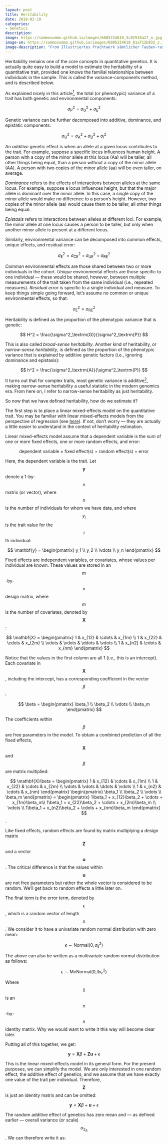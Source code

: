 ```yaml
---
layout: post
title: Heritability
date: 2018-02-10
categories:
- Genetics
description:
image: https://sammosummo.github.io/images/6005224610_3c82918a2f_o.jpg
image-sm: https://sammosummo.github.io/images/6005224610_81af12b832_z.jpg
image-description: "From Illustriertes Prachtwerk sämtlicher Tauben-rassen (ca. 1906) by E. Schachtzabel"
---
```


Heritability remains one of the core concepts in quantitative genetics. It is actually quite easy to build a model to estimate the heritability of a quantitative trait, provided one knows the familial relationships between individuals in the sample. This is called the variance-components method, and is described below.

As explained nicely in this article[<sup>1</sup>], the total (or phenotypic) variance of a trait has both genetic and environmental components:

[<sup>1</sup>]: https://doi.org/10.1038/nrg2322 "Visscher, P. M., Hill, W. G., & Wray, N. R. (2008). Heritability in the genomics era — concepts and misconceptions. Nature Reviews Genetics, 9(4), 255–266."

$$
\sigma^2_\textrm{P} = \sigma^2_\textrm{G} + \sigma^2_\textrm{E}
$$

Genetic variance can be further decomposed into additive, dominance, and epistatic components:

$$
\sigma^2_\textrm{G} = \sigma^2_\textrm{A} + \sigma^2_\textrm{D} + \sigma^2_\textrm{I}
$$

An *additive* genetic effect is when an allele at a given locus contributes to the trait. For example, suppose a specific locus influences human height. A person with a copy of the minor allele at this locus (Aa) will be taller, all other things being equal, than a person without a copy of the minor allele (AA). A person with two copies of the minor allele (aa) will be even taller, on average.

*Dominance* refers to the effects of interactions between alleles at the same locus. For example, suppose a locus influences height, but that the major allele is dominant over the minor allele. In this case, a single copy of the minor allele would make no difference to a person’s height. However, two copies of the minor allele (aa) would cause them to be taller, all other things being equal.

*Epistasis* refers to interactions between alleles at different loci. For example, the minor allele at one locus causes a person to be taller, but only when another minor allele is present at a different locus.

Similarly, environmental variance can be decomposed into common effects, unique effects, and residual error:

$$
\sigma^2_\textrm{E} = \sigma^2_\textrm{CE} + \sigma^2_\textrm{UE} + \sigma^2_\textrm{RE}
$$

*Common* environmental effects are those shared between two or more individuals in the cohort. *Unique* environmental effects are those specific to one individual — these would be shared, however, between multiple measurements of the trait taken from the same individual (i.e., repeated measures). *Residual error* is specific to a single individual and measure. To keep things simple going forward, let’s assume no common or unique environmental effects, so that:

$$
\sigma^2_\textrm{E} = \sigma^2_\textrm{RE}
$$

Heritability is defined as the proportion of the phenotypic variance that is genetic:

$$
H^2 = \frac{\sigma^2_\textrm{G}}{\sigma^2_\textrm{P}}
$$

This is also called *broad-sense heritability*. Another kind of heritability, or *narrow-sense heritability*, is defined as the proportion of the phenotypic variance that is explained by additive genetic factors (i.e., ignoring dominance and epistasis):

$$
h^2 = \frac{\sigma^2_\textrm{A}}{\sigma^2_\textrm{P}}
$$

It turns out that for complex traits, most genetic variance is additive[<sup>2</sup>], making narrow-sense heritability a useful statistic in the modern genomics era. From here on, I refer to narrow-sense heritability as just heritability.

[<sup>2</sup>]: https://doi.org/10.1371/journal.pgen.1000008 "Hill, W. G., Goddard, G. E., & Visscher, P. M. (2008). Data and theory point to mainly additive genetic variance for complex traits. PLoS Genetics, 4(2): e1000008."

So now that we have defined heritability, how do we estimate it?

The first step is to place a linear mixed-effects model on the quantitative trait. You may be familiar with linear mixed-effects models from the perspective of regression (see [here](https://ourcodingclub.github.io/2017/03/15/mixed-models.html)). If not, don’t worry — they are actually a little easier to understand in the context of heritability estimation.

Linear mixed-effects model assume that a dependent variable is the sum of one or more fixed effects, one or more random effects, and error:

<center>dependent variable = fixed effect(s) + random effect(s) + error</center>

Here, the dependent variable is the trait. Let $$\mathbf{y}$$ denote a 1-by-$$n$$ matrix (or vector), where $$n$$ is the number of individuals for whom we have data, and where $$y_i$$ is the trait value for the $$i$$th individual:

$$
\mathbf{y} = \begin{pmatrix} 
y_1 \\
y_2 \\
\vdots \\
y_n 
\end{pmatrix}
$$

Fixed effects are independent variables, or covariates, whose values per individual are known. These values are stored in an $$m$$-by-$$n$$ design matrix, where $$m$$ is the number of covariates, denoted by $$\mathbf{X}$$:

$$
\mathbf{X} = \begin{pmatrix} 
1 & x_{12} & \cdots & x_{1m} \\
1 & x_{22} & \cdots & x_{2m} \\
\vdots & \vdots & \ddots & \vdots \\
1 & x_{n2} & \cdots & x_{nm}
\end{pmatrix}
$$

Notice that the values in the first column are all 1 (i.e., this is an intercept). Each covariate in $$\mathbf{X}$$, including the intercept, has a corresponding coefficient in the vector $$\beta$$:

$$
\beta = \begin{pmatrix} 
\beta_1 \\
\beta_2 \\
\vdots \\
\beta_m 
\end{pmatrix}
$$

The coefficients within $$\beta$$ are free parameters in the model. To obtain a combined prediction of all the fixed effects, $$\mathbf{X}$$ and $$\beta$$ are matrix multiplied:

$$
\mathbf{X}\beta = \begin{pmatrix} 
1 & x_{12} & \cdots & x_{1m} \\
1 & x_{22} & \cdots & x_{2m} \\
\vdots & \vdots & \ddots & \vdots \\
1 & x_{n2} & \cdots & x_{nm}
\end{pmatrix} \begin{pmatrix} 
\beta_1 \\
\beta_2 \\
\vdots \\
\beta_m 
\end{pmatrix} = \begin{pmatrix} 
1\beta_1 + x_{12}\beta_2 + \cdots + x_{1m}\beta_m\\
1\beta_1 + x_{22}\beta_2 + \cdots + x_{2m}\beta_m \\
\vdots \\
1\beta_1 + x_{n2}\beta_2 + \cdots + x_{nm}\beta_m 
\end{pmatrix}
$$.

Like fixed effects, random effects are found by matrix multiplying a design matrix $$\mathbf{Z}$$ and a vector $$\mathbf{u}$$. The critical difference is that the values within $$\mathbf{u}$$ are not free parameters but rather the whole vector is considered to be random. We’ll get back to random effects a little later on.

The final term is the error term, denoted by $$\epsilon$$, which is a random vector of length $$n$$. We consider it to have a univariate random normal distribution with zero mean:

$$
\epsilon \sim \mathrm{Normal}\left(0, \sigma^2_\epsilon\right)
$$

The above can also be written as a multivariate random normal distribution as follows:

$$
\epsilon \sim \mathrm{MvNormal}\left(0, \mathbf{I}\sigma^2_\epsilon\right)
$$

Where $$\mathbf{I}$$ is an $$n$$-by-$$n$$ identity matrix. Why we would want to write it this way will become clear later.

Putting all of this together, we get:

$$
\mathbf{y} = \mathbf{X}\beta + \mathbf{Z}\mathbf{u} + \epsilon
$$

This is the linear mixed-effects model in its general form. For the present purposes, we can simplify the model. We are only interested in one random effect, the additive effect of genetics, and we assume that we have exactly one value of the trait per individual. Therefore, $$\mathbf{Z}$$ is just an identity matrix and can be omitted:

$$
\mathbf{y} = \mathbf{X}\beta + \mathbf{u} + \epsilon
$$

The random additive effect of genetics has zero mean and — as defined earlier — overall variance (or scale) $$\sigma_2_A$$. We can therefore write it as: